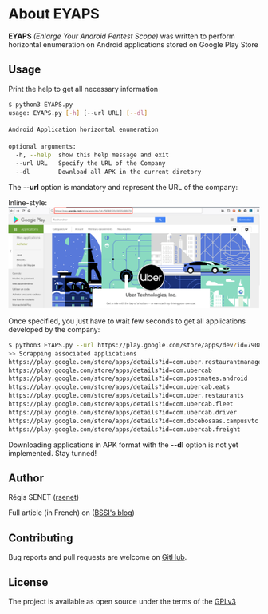 # About EYAPS

**EYAPS** *(Enlarge Your Android Pentest Scope)* was written to perform horizontal enumeration on Android applications
stored on Google Play Store

## Usage

Print the help to get all necessary information

```bash
$ python3 EYAPS.py
usage: EYAPS.py [-h] [--url URL] [--dl]

Android Application horizontal enumeration

optional arguments:
  -h, --help  show this help message and exit
  --url URL   Specify the URL of the Company
  --dl        Download all APK in the current diretory
```

The **--url** option is mandatory and represent the URL of the company:

Inline-style: 
![alt text](doc/example.png "Uber example")

Once specified, you just have to wait few seconds to get all applications developed by the company:

```bash
$ python3 EYAPS.py --url https://play.google.com/store/apps/dev?id=7908612043055486674
>> Scrapping associated applications
https://play.google.com/store/apps/details?id=com.uber.restaurantmanager
https://play.google.com/store/apps/details?id=com.ubercab
https://play.google.com/store/apps/details?id=com.postmates.android
https://play.google.com/store/apps/details?id=com.ubercab.eats
https://play.google.com/store/apps/details?id=com.uber.restaurants
https://play.google.com/store/apps/details?id=com.ubercab.fleet
https://play.google.com/store/apps/details?id=com.ubercab.driver
https://play.google.com/store/apps/details?id=com.docebosaas.campusvtc
https://play.google.com/store/apps/details?id=com.ubercab.freight
```

Downloading applications in APK format with the **--dl** option is not yet implemented. Stay tunned!

## Author

Régis SENET ([rsenet](https://github.com/rsenet))

Full article (in French) on ([BSSI's blog](https://blog.bssi.fr/enumeration-horizontale-dapplications-sur-google-play-store/))

## Contributing

Bug reports and pull requests are welcome on [GitHub](https://github.com/rsenet/EYAPS).

## License

The project is available as open source under the terms of the [GPLv3](https://www.gnu.org/licenses/quick-guide-gplv3.en.html)
